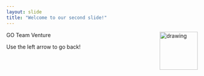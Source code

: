 ```yaml
---
layout: slide
title: "Welcome to our second slide!"
---
```

GO Team Venture 
<img src="https://user-images.githubusercontent.com/80939640/121218083-0d396d80-c848-11eb-85c9-8ae00bb5e71b.png" align="right" alt="drawing" width="100"/>


Use the left arrow to go back!
